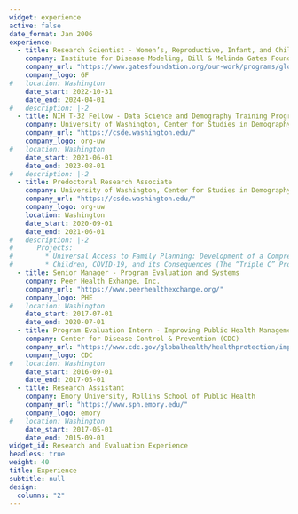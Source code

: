 ```yaml
---
widget: experience
active: false
date_format: Jan 2006
experience:
  - title: Research Scientist - Women’s, Reproductive, Infant, and Child Health (WRICH) 
    company: Institute for Disease Modeling, Bill & Melinda Gates Foundation
    company_url: "https://www.gatesfoundation.org/our-work/programs/global-health/institute-for-disease-modeling"
    company_logo: GF
#   location: Washington
    date_start: 2022-10-31
    date_end: 2024-04-01
#   description: |-2
  - title: NIH T-32 Fellow - Data Science and Demography Training Program
    company: University of Washington, Center for Studies in Demography and Ecology
    company_url: "https://csde.washington.edu/"
    company_logo: org-uw
#   location: Washington
    date_start: 2021-06-01
    date_end: 2023-08-01
#   description: |-2
  - title: Predoctoral Research Associate
    company: University of Washington, Center for Studies in Demography and Ecology
    company_url: "https://csde.washington.edu/"
    company_logo: org-uw
    location: Washington
    date_start: 2020-09-01
    date_end: 2021-06-01
#   description: |-2
#      Projects:
#        * Universal Access to Family Planning: Development of a Comprehensive Measurement
#        * Children, COVID-19, and its Consequences (The “Triple C” Project)
  - title: Senior Manager - Program Evaluation and Systems
    company: Peer Health Exhange, Inc.
    company_url: "https://www.peerhealthexchange.org/"
    company_logo: PHE
#   location: Washington
    date_start: 2017-07-01
    date_end: 2020-07-01
  - title: Program Evaluation Intern - Improving Public Health Management for Action
    company: Center for Disease Control & Prevention (CDC)
    company_url: "https://www.cdc.gov/globalhealth/healthprotection/impact/index.html"
    company_logo: CDC
#   location: Washington
    date_start: 2016-09-01
    date_end: 2017-05-01
  - title: Research Assistant
    company: Emory University, Rollins School of Public Health
    company_url: "https://www.sph.emory.edu/"
    company_logo: emory
#   location: Washington
    date_start: 2017-05-01
    date_end: 2015-09-01
widget_id: Research and Evaluation Experience
headless: true
weight: 40
title: Experience
subtitle: null
design:
  columns: "2"
---
```

